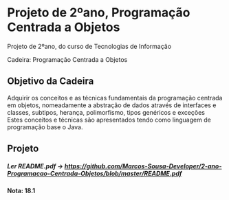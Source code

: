 # Projeto de 2ºano, Programação Centrada a Objetos
Projeto de 2ºano, do curso de Tecnologias de Informação

Cadeira: Programação Centrada a Objetos

## Objetivo da Cadeira
Adquirir os conceitos e as técnicas fundamentais da programação centrada em objetos, nomeadamente a abstração de dados através de interfaces e classes, subtipos, herança, polimorfismo, tipos genéricos e exceções <br>
Estes conceitos e técnicas são apresentados tendo como linguagem de programação base o Java.

## Projeto
##### Ler README.pdf -> https://github.com/Marcos-Sousa-Developer/2-ano-Programacao-Centrada-Objetos/blob/master/README.pdf

#### Nota: 18.1
